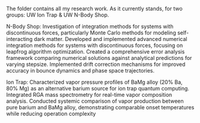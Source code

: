 The folder contains all my research work. As it currently stands, for two groups: UW Ion Trap & UW N-Body Shop.

N-Body Shop: 
Investigation of integration methods for systems with discontinuous forces, particularly Monte Carlo methods for modeling self-interacting dark matter. 
Developed and implemented advanced numerical integration methods for systems with discontinuous forces, focusing on leapfrog algorithm optimization. 
Created a comprehensive error analysis framework comparing numerical solutions against analytical predictions for varying stepsize.
Implemented drift correction mechanisms for improved accuracy in bounce dynamics and phase space trajectories. 

Ion Trap:
Characterized vapor pressure profiles of BaMg alloy (20% Ba, 80% Mg) as an alternative barium source for ion trap quantum computing. 
Integrated RGA mass spectrometry for real-time vapor composition analysis. 
Conducted systemic comparison of vapor production between pure barium and BaMg alloy, demonstrating comparable onset temperatures while reducing operation complexity
